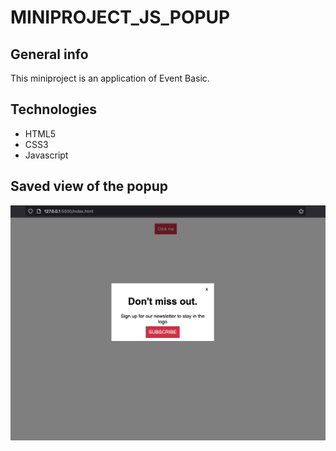 # MINIPROJECT_JS_POPUP

## General info
This miniproject is an application of Event Basic.

## Technologies
* HTML5
* CSS3
* Javascript

## Saved view of the popup
<img src="https://github.com/NAB-khaoula/MINIPROJECT_JS_POPUP/blob/master/Result.png" />
